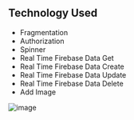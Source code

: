 ## Technology Used
* Fragmentation
* Authorization
* Spinner
* Real Time Firebase Data Get
* Real Time Firebase Data Create
* Real Time Firebase Data Update
* Real Time Firebase Data Delete
* Add Image

![image](https://github.com/sakir101/android-project/assets/108428136/5a760591-6593-44aa-8785-63c65345b08e)
